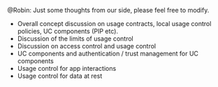 @Robin: Just some thoughts from our side, please feel free to modify. 

* Overall concept discussion on usage contracts, local usage control policies, UC components (PIP etc). 
* Discussion of the limits of usage control
* Discussion on access control and usage control
* UC components and authentication / trust management for UC components
* Usage control for app interactions
* Usage control for data at rest
